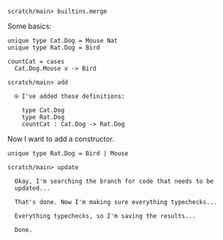 ``` ucm :hide
scratch/main> builtins.merge

```

Some basics:

``` unison :hide
unique type Cat.Dog = Mouse Nat
unique type Rat.Dog = Bird

countCat = cases
  Cat.Dog.Mouse x -> Bird
```

``` ucm
scratch/main> add

  ⍟ I've added these definitions:
  
    type Cat.Dog
    type Rat.Dog
    countCat : Cat.Dog -> Rat.Dog

```

Now I want to add a constructor.

``` unison :hide
unique type Rat.Dog = Bird | Mouse
```

``` ucm
scratch/main> update

  Okay, I'm searching the branch for code that needs to be
  updated...

  That's done. Now I'm making sure everything typechecks...

  Everything typechecks, so I'm saving the results...

  Done.

```
